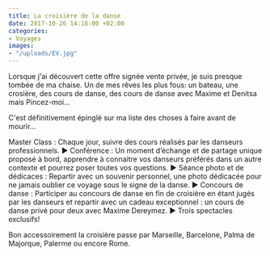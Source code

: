 ```yaml
---
title: La croisière de la danse
date: 2017-10-26 14:18:00 +02:00
categories:
- Voyages
images:
- "/uploads/EV.jpg"
---
```


Lorsque j'ai découvert cette offre signée vente privée, je suis presque tombée de ma chaise. Un de mes rêves les plus fous: un bateau, une crosière, des cours de danse, des cours de danse avec Maxime et Denitsa mais Pincez-moi... 

C'est définitivement épinglé sur ma liste des choses à faire avant de mourir... 

Master Class : Chaque jour, suivre des cours réalisés par les danseurs professionnels.
► Conférence : Un moment d’échange et de partage unique proposé à bord, apprendre à connaitre vos danseurs préférés dans un autre contexte et pourrez poser toutes vos questions.
► Séance photo et de dédicaces : Repartir avec un souvenir personnel, une photo dédicacée pour ne jamais oublier ce voyage sous le signe de la danse.
► Concours de danse : Participer au concours de danse en fin de croisière en étant jugés par les danseurs et repartir avec un cadeau exceptionnel : un cours de danse privé pour deux avec Maxime Dereymez.
► Trois spectacles exclusifs!

Bon accessoirement la croisière passe par Marseille, Barcelone, Palma de Majorque, Palerme ou encore Rome.
